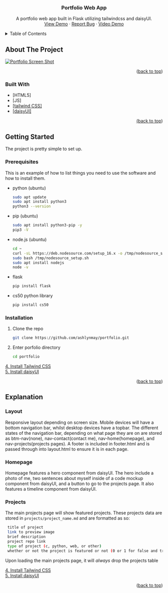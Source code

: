 <!-- Improved compatibility of back to top link: See: https://github.com/othneildrew/Best-README-Template/pull/73 -->
<a name="readme-top"></a>
<!--
*** Thanks for checking out the Best-README-Template. If you have a suggestion
*** that would make this better, please fork the repo and create a pull request
*** or simply open an issue with the tag "enhancement".
*** Don't forget to give the project a star!
*** Thanks again! Now go create something AMAZING! :D
-->



<!-- PROJECT SHIELDS -->
<!--
*** I'm using markdown "reference style" links for readability.
*** Reference links are enclosed in brackets [ ] instead of parentheses ( ).
*** See the bottom of this document for the declaration of the reference variables
*** for contributors-url, forks-url, etc. This is an optional, concise syntax you may use.
*** https://www.markdownguide.org/basic-syntax/#reference-style-links
-->

<!-- PROJECT LOGO -->
<br />
<div align="center">
<h3 align="center">Portfolio Web App</h3>

  <p align="center">
    A portfolio web app built in Flask utilizing tailwindcss and daisyUI.
    <br />
    <a href="https://ashlynmay-github-io.onrender.com/">View Demo</a>
    ·
    <a href="https://github.com/ashlynmay/portfolio/issues/new?labels=bug&template=bug-report---.md">Report Bug</a>
    ·
    <a href="https://www.youtube.com/watch?v=fr1VH-YGzcw">Video Demo</a>
  </p>
</div>



<!-- TABLE OF CONTENTS -->
<details>
  <summary>Table of Contents</summary>
  <ol>
    <li>
      <a href="#about-the-project">About The Project</a>
      <ul>
        <li><a href="#built-with">Built With</a></li>
      </ul>
    </li>
    <li>
      <a href="#getting-started">Getting Started</a>
      <ul>
        <li><a href="#prerequisites">Prerequisites</a></li>
        <li><a href="#installation">Installation</a></li>
      </ul>
    </li>
  </ol>
</details>



<!-- ABOUT THE PROJECT -->
## About The Project

[![Portfolio Screen Shot][product-screenshot]](https://ashlynmay-github-io.onrender.com/)

<p align="right">(<a href="#readme-top">back to top</a>)</p>



### Built With

* [HTML5]
* [JS]
* <a href="https://tailwindcss.com">[tailwind CSS]
* <a href="https://daisyui.com">[daisyUI]

<p align="right">(<a href="#readme-top">back to top</a>)</p>



<!-- GETTING STARTED -->
## Getting Started

The project is pretty simple to set up.

### Prerequisites

This is an example of how to list things you need to use the software and how to install them.
* python (ubuntu)
  ```sh
  sudo apt update
  sudo apt install python3
  python3 --version
  ```
* pip (ubuntu)
  ```sh
  sudo apt install python3-pip -y
  pip3 -V
  ```
* node.js (ubuntu)
  ```sh
  cd ~
  curl -sL https://deb.nodesource.com/setup_16.x -o /tmp/nodesource_setup.sh
  sudo bash /tmp/nodesource_setup.sh
  sudo apt install nodejs
  node -v
  ```
* flask
  ```sh
  pip install flask
  ```
* cs50 python library
  ```sh
  pip install cs50
  ```

### Installation

1. Clone the repo
   ```sh
   git clone https://github.com/ashlynmay/portfolio.git
   ```
3. Enter porfolio directory
   ```sh
   cd portfolio
   ```
<a href="https://tailwindcss.com/docs/installation">4. Install Tailwind CSS<a/>
<br>
<a href="https://daisyui.com/docs/install/">5. Install daisyUI<a/>


<p align="right">(<a href="#readme-top">back to top</a>)</p>

## Explanation

### Layout
Responsive layout depending on screen size.
  Mobile devices will have a bottom navigation bar, whilst desktop devices have a topbar.
    The different states of the navigation bar, depending on what page they are on are stored as btm-nav(none), nav-contact(contact me), nav-home(homepage), and nav-projects(projects pages).
  A footer is included in footer.html and is passed through into layout.html to ensure it is in each page.

### Homepage
Homepage features a hero component from daisyUI.
  The hero include a photo of me, two sentences about myself inside of a code mockup component from daisyUI, and a button to go to the projects page.
It also features a timeline component from daisyUI.

### Projects
The main projects page will show featured projects.
  These projects data are stored in `projects/project_name.md` and are formatted as so:
  ```sh
   title of project
   link to preview image
   brief description
   project repo link
   type of project (c, python, web, or other)
   whether or not the project is featured or not (0 or 1 for false and true respectively)
   ```
Upon loading the main projects page, it will *always* drop the projects table 



<a href="https://tailwindcss.com/docs/installation">4. Install Tailwind CSS<a/>
<br>
<a href="https://daisyui.com/docs/install/">5. Install daisyUI<a/>


<p align="right">(<a href="#readme-top">back to top</a>)</p>


<!-- MARKDOWN LINKS & IMAGES -->
<!-- https://www.markdownguide.org/basic-syntax/#reference-style-links -->
[product-screenshot]: https://res.cloudinary.com/dpm4kmh00/image/upload/v1714263510/portfolio%20assets/portfolio_hrxkzn.png

